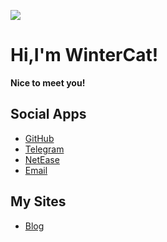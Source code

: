 ![](https://file.ghriver.top/avatar.png)
# Hi,I'm WinterCat!
**Nice to meet you!**

## Social Apps
- [GitHub](https://github.com/awaidea)
- [Telegram](https://t.me/ghriver)
- [NetEase](https://music.163.com/#/user/home?id=4015082844)
- [Email](mailto:haoyu_ovo@163.com)

## My Sites
- [Blog](https://blog.catp.cc)
